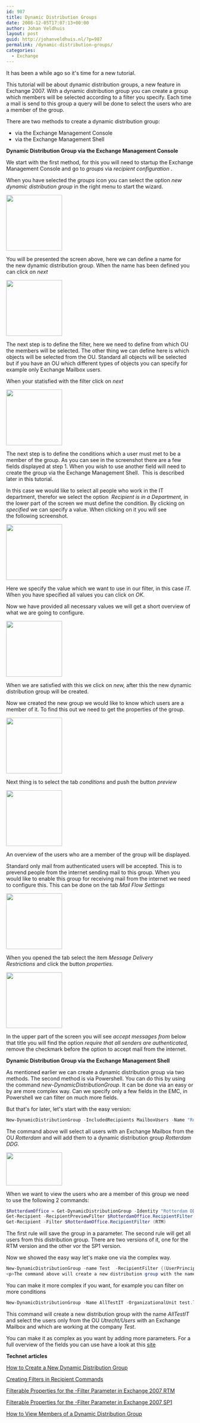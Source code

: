 ```yaml
---
id: 987
title: Dynamic Distribution Groups
date: 2008-12-05T17:07:13+00:00
author: Johan Veldhuis
layout: post
guid: http://johanveldhuis.nl/?p=987
permalink: /dynamic-distribution-groups/
categories:
  - Exchange
---
```

It has been a while ago so it's time for a new tutorial.</p>
<p>This tutorial will be about dynamic distribution groups, a new feature in Exchange 2007. With a dynamic distribution group you can create a group which members will be selected according to a filter you specify. Each time a mail is send to this group a query will be done to select the users who are a member of the group.</p>
<p>There are two methods to create a dynamic distribution group:</p>
<ul>
<li>via the Exchange Management Console</li>
<li>via the Exchange Management Shell</li>
</ul>
<p><strong>Dynamic Distribution Group via the Exchange Management Console</strong></p>
<p>We start with the first method, for this you will need to startup the Exchange Management Console and go to <em>groups</em> via <em>recipient configuration </em>.</p>
<p>When you have selected the <em>groups </em>icon you can select the option <em>new dynamic distribution group </em>in the right menu to start the wizard.</p>
<p><a href="https://johanveldhuis.nl/wp-content/uploads/2008/12/step1.jpg"><img class="alignnone size-thumbnail wp-image-965" title="Dynamic Distribution group wizard" src="https://johanveldhuis.nl/wp-content/uploads/2008/12/step1-150x150.jpg" alt="" width="150" height="150" /></a></p>
<p>You will be presented the screen above, here we can define a name for the new dynamic distribution group. When the name has been defined you can click on <em>next</em></p>
<p><a href="https://johanveldhuis.nl/wp-content/uploads/2008/12/step2.jpg"><img class="alignnone size-thumbnail wp-image-966" title="Dynamic Distribution Group - filter settings" src="https://johanveldhuis.nl/wp-content/uploads/2008/12/step2-150x150.jpg" alt="" width="150" height="150" /></a></p>
<p>The next step is to define the filter, here we need to define from which OU the members will be selected. The other thing we can define here is which objects will be selected from the OU. Standard all objects will be selected but if you have an OU which different types of objects you can specify for example only Exchange Mailbox users.</p>
<p>When your statisfied with the filter click on <em>next</em></p>
<p><a href="https://johanveldhuis.nl/wp-content/uploads/2008/12/step3.jpg"><img class="alignnone size-thumbnail wp-image-967" title="Dynamic Distribution Group - conditions" src="https://johanveldhuis.nl/wp-content/uploads/2008/12/step3-150x150.jpg" alt="" width="150" height="150" /></a></p>
<p>The next step is to define the conditions which a user must met to be a member of the group. As you can see in the screenshot there are a few fields displayed at step 1. When you wish to use another field will need to create the group via the Exchange Management Shell.  This is described later in this tutorial.</p>
<p>In this case we would like to select all people who work in the IT department, therefor we select the option  <em>Recipient is in a Department, </em>in the lower part of the screen we must define the condition. By clicking on <em>specified </em>we can specify a value. When clicking on it you will see the following screenshot.</p>
<p><a href="https://johanveldhuis.nl/wp-content/uploads/2008/12/step3a.jpg"><img class="alignnone size-thumbnail wp-image-968" title="Dynamic Distribution Group - Specify department" src="https://johanveldhuis.nl/wp-content/uploads/2008/12/step3a-150x150.jpg" alt="" width="150" height="150" /></a></p>
<p>Here we specify the value which we want to use in our filter, in this case <em>IT. </em>When you have specified all values you can click on <em>OK.</em></p>
<p>Now we have provided all necessary values we will get a short overview of what we are going to configure.</p>
<p><a href="https://johanveldhuis.nl/wp-content/uploads/2008/12/step4.jpg"><img class="alignnone size-thumbnail wp-image-969" title="Dynamic Distribution Group - New" src="https://johanveldhuis.nl/wp-content/uploads/2008/12/step4-150x150.jpg" alt="" width="150" height="150" /></a></p>
<p>When we are satisfied with this we click on <em>new, </em>after this the new dynamic distribution group will be created.</p>
<p>Now we created the new group we would like to know which users are a member of it. To find this out we need to get the properties of the group.</p>
<p><a href="https://johanveldhuis.nl/wp-content/uploads/2008/12/members.jpg"><img class="alignnone size-thumbnail wp-image-970" title="Dynamic Distribution Group - Conditions tab" src="https://johanveldhuis.nl/wp-content/uploads/2008/12/members-150x150.jpg" alt="" width="150" height="150" /></a></p>
<p>Next thing is to select the tab <em>conditions </em>and push the button <em>preview</em></p>
<p><a href="https://johanveldhuis.nl/wp-content/uploads/2008/12/members_2.jpg"><img class="alignnone size-thumbnail wp-image-971" title="Dynamic Distribution Group - Preview" src="https://johanveldhuis.nl/wp-content/uploads/2008/12/members_2-150x150.jpg" alt="" width="150" height="150" /></a></p>
<p>An overview of the users who are a member of the group will be displayed.</p>
<p>Standard only mail from authenticated users will be accepted. This is to prevend people from the internet sending mail to this group. When you would like to enable this group for receiving mail from the internet we need to configure this. This can be done on the tab <em>Mail Flow Settings</em></p>
<p><a href="https://johanveldhuis.nl/wp-content/uploads/2008/12/messagedelivery.jpg"><img class="alignnone size-thumbnail wp-image-972" title="Dynamic Distribution Group - Mail Flow Settings tab" src="https://johanveldhuis.nl/wp-content/uploads/2008/12/messagedelivery-150x150.jpg" alt="" width="150" height="150" /></a></p>
<p>When you opened the tab select the item <em>Message Delivery Restrictions </em>and click the button <em>properties.</em></p>
<p><a href="https://johanveldhuis.nl/wp-content/uploads/2008/12/messagedelivery_2.jpg"><img class="alignnone size-thumbnail wp-image-973" title="Dynamic Distribution Group - Message Delivery Restrictions" src="https://johanveldhuis.nl/wp-content/uploads/2008/12/messagedelivery_2-150x150.jpg" alt="" width="150" height="150" /></a></p>
<p>In the upper part of the screen you will see <em>accept messages from </em>below that title you will find the option <em>require that all senders are authenticated, </em>remove the checkmark before the option to accept mail from the internet. </p>
<p><strong>Dynamic Distribution Group via the Exchange Management Shell</strong></p>
<p>As mentioned earlier we can create a dynamic distribution group via two methods. The second method is via Powershell. You can do this by using the command <em>new-DynamicDistributionGroup</em>. It can be done via an easy or by are more complex way. Can we specify only a few fields in the EMC, in Powershell we can filter on much more fields.</p>
<p>But that's for later, let's start with the easy version:</p>

```PowerShell
New-DynamicDistributionGroup -IncludedRecipients MailboxUsers -Name "Rotterdam DDG" -OrganizationalUnit Rotterdam
```

<p>The command above will select all users with an Exchange Mailbox from the OU <em>Rotterdam </em>and will add them to a dynamic distribution group <em>Rotterdam DDG.</em></p>
<p><em><a href="https://johanveldhuis.nl/wp-content/uploads/2008/12/new-ddg.jpg"><img class="alignnone size-thumbnail wp-image-977" title="New-DynamicDistributionGroup" src="https://johanveldhuis.nl/wp-content/uploads/2008/12/new-ddg-150x89.jpg" alt="" width="150" height="89" /></a></em></p>
<p>When we want to view the users who are a member of this group we need to use the following 2 commands:</p>

```PowerShell
$RotterdamOffice = Get-DynamicDistributionGroup -Identity "Rotterdam DDG"
Get-Recipient -RecipientPreviewFilter $RotterdamOffice.RecipientFilter (SP1)
Get-Recipient -Filter $RotterdamOffice.RecipientFilter (RTM)
```

<p>The first rule will save the group in a parameter. The second rule will get all users from this distribution group. There are two versions of it, one for the RTM version and the other vor the SP1 version.</p>
<p>Now we showed the easy way let's make one via the complex way.</p>

```PowerShell
New-DynamicDistributionGroup -name Test  -RecipientFilter {(UserPrincipalName -like </em><em>'*@test.local'</em><em>)}</em></p>
<p>The command above will create a new distribution group with the name <em>Test. </em>Here we select only users with a UPN that ends with <em>test.local
```

<p>You can make it more complex if you want, for example you can filter on more conditions</p>

```PowerShell
New-DynamicDistributionGroup -Name AllTestIT -OrganizationalUnit test.local/Utrecht/Users -RecipientFilter { ((RecipientType -eq 'UserMailbox') -and (Company -eq 'Test')) }
```

<p>This command will create a new distribution group with the name <em>AllTestIT </em>and select the users only from the OU <em>Utrecht/Users </em>with an Exchange Mailbox and which are working at the company <em>Test</em>.</p>
<p>You can make it as complex as you want by adding more parameters. For a full overview of the fields you can use have a look at this <a href="http://technet.microsoft.com/en-us/library/bb738155.aspx" target="_blank">site</a></p>
<p><strong>Technet articles</strong></p>
<p><a href="http://technet.microsoft.com/en-us/library/aa996561.aspx" target="_blank">How to Create a New Dynamic Distribution Group</a></p>
<p><a href="http://technet.microsoft.com/en-us/library/bb124268.aspx" target="_blank">Creating Filters in Recipient Commands</a></p>
<p><a href="http://technet.microsoft.com/en-us/library/bb430744.aspx" target="_blank">Filterable Properties for the -Filter Parameter in Exchange 2007 RTM</a></p>
<p><a href="http://technet.microsoft.com/en-us/library/bb738155.aspx" target="_blank">Filterable Properties for the -Filter Parameter in Exchange 2007 SP1</a></p>
<p><a href="http://technet.microsoft.com/en-us/library/bb232019.aspx" target="_blank">How to View Members of a Dynamic Distribution Group</a>